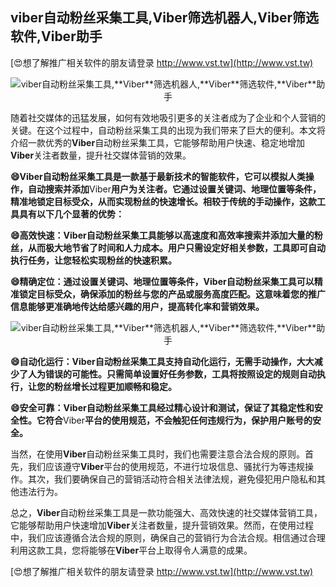 ## **viber自动粉丝采集工具,**Viber**筛选机器人,**Viber**筛选软件,**Viber**助手**

[😍想了解推广相关软件的朋友请登录 http://www.vst.tw](http://www.vst.tw)

 <center><img src="https://vst.tw/MP4/tuiguang/png/4.png" alt="viber自动粉丝采集工具,**Viber**筛选机器人,**Viber**筛选软件,**Viber**助手"></center>

随着社交媒体的迅猛发展，如何有效地吸引更多的关注者成为了企业和个人营销的关键。在这个过程中，自动粉丝采集工具的出现为我们带来了巨大的便利。本文将介绍一款优秀的**Viber**自动粉丝采集工具，它能够帮助用户快速、稳定地增加**Viber**关注者数量，提升社交媒体营销的效果。

**😄**Viber**自动粉丝采集工具是一款基于最新技术的智能软件，它可以模拟人类操作，自动搜索并添加**Viber**用户为关注者。它通过设置关键词、地理位置等条件，精准地锁定目标受众，从而实现粉丝的快速增长。相较于传统的手动操作，这款工具具有以下几个显著的优势：**

**😄高效快速：**Viber**自动粉丝采集工具能够以高速度和高效率搜索并添加大量的粉丝，从而极大地节省了时间和人力成本。用户只需设定好相关参数，工具即可自动执行任务，让您轻松实现粉丝的快速积累。**

**😄精确定位：通过设置关键词、地理位置等条件，**Viber**自动粉丝采集工具可以精准锁定目标受众，确保添加的粉丝与您的产品或服务高度匹配。这意味着您的推广信息能够更准确地传达给感兴趣的用户，提高转化率和营销效果。**

 <center><img src="https://vst.tw/MP4/tuiguang/png/3.png" alt="viber自动粉丝采集工具,**Viber**筛选机器人,**Viber**筛选软件,**Viber**助手"></center>

**😄自动化运行：**Viber**自动粉丝采集工具支持自动化运行，无需手动操作，大大减少了人为错误的可能性。只需简单设置好任务参数，工具将按照设定的规则自动执行，让您的粉丝增长过程更加顺畅和稳定。**

**😄安全可靠：**Viber**自动粉丝采集工具经过精心设计和测试，保证了其稳定性和安全性。它符合**Viber**平台的使用规范，不会触犯任何违规行为，保护用户账号的安全。**

当然，在使用**Viber**自动粉丝采集工具时，我们也需要注意合法合规的原则。首先，我们应该遵守**Viber**平台的使用规范，不进行垃圾信息、骚扰行为等违规操作。其次，我们要确保自己的营销活动符合相关法律法规，避免侵犯用户隐私和其他违法行为。

总之，**Viber**自动粉丝采集工具是一款功能强大、高效快速的社交媒体营销工具，它能够帮助用户快速增加**Viber**关注者数量，提升营销效果。然而，在使用过程中，我们应该遵循合法合规的原则，确保自己的营销行为合法合规。相信通过合理利用这款工具，您将能够在**Viber**平台上取得令人满意的成果。

[😍想了解推广相关软件的朋友请登录 http://www.vst.tw](http://www.vst.tw)



